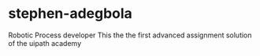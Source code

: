 # stephen-adegbola
Robotic Process developer
This the the first advanced assignment solution of the uipath academy
